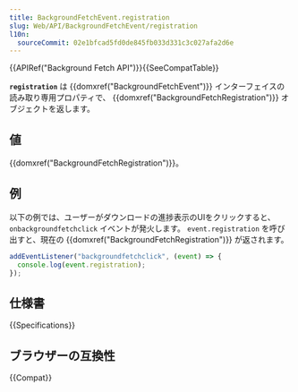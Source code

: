 ```yaml
---
title: BackgroundFetchEvent.registration
slug: Web/API/BackgroundFetchEvent/registration
l10n:
  sourceCommit: 02e1bfcad5fd0de845fb033d331c3c027afa2d6e
---
```


{{APIRef("Background Fetch API")}}{{SeeCompatTable}}

**`registration`** は {{domxref("BackgroundFetchEvent")}} インターフェイスの読み取り専用プロパティで、 {{domxref("BackgroundFetchRegistration")}} オブジェクトを返します。

## 値

{{domxref("BackgroundFetchRegistration")}}。

## 例

以下の例では、ユーザーがダウンロードの進捗表示のUIをクリックすると、 `onbackgroundfetchclick` イベントが発火します。 `event.registration` を呼び出すと、現在の {{domxref("BackgroundFetchRegistration")}} が返されます。

```js
addEventListener("backgroundfetchclick", (event) => {
  console.log(event.registration);
});
```

## 仕様書

{{Specifications}}

## ブラウザーの互換性

{{Compat}}
